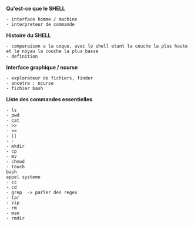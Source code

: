 **Qu'est-ce que le SHELL**

	- interface homme / machine
	- interpreteur de commande

**Histoire du SHELL**

	- comparaison a la coque, avec le shell etant la couche la plus haute et le noyau la couche la plus basse
	- definition

**Interface graphique / ncurse**

	- explorateur de fichiers, finder
	- ancetre : ncurse
	- fichier bash

**Liste des commandes essentielles**

	- ls
	- pwd
	- cat
	- >>
	- <<
	- ||
	- -
	- mkdir 
	- cp
	- mv
	- chmod
	- touch
	bash
	appel systeme
	- cc
	- cd
	- grep  -> parler des regex
	- tar
	- zip
	- rm 
	- man
	- rmdir
